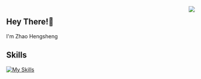 <a href='https://github.com/zhao-heng-sheng' target="_blank">
  <img align="right" src="https://github-readme-stats.vercel.app/api?username=zhao-heng-sheng&show_icons=true&icon_color=805AD5&text_color=718096&bg_color=ffffff&hide_title=true&count_private=true" />
</a>

## Hey There!👋

I'm Zhao Hengsheng

## Skills

[![My Skills](https://skillicons.dev/icons?i=js,html,css,vue,react,nodejs,nuxtjs,ts,sass,docker,git,vite,vscode,jenkins,gitlab,linux,ps)](https://skillicons.dev)

